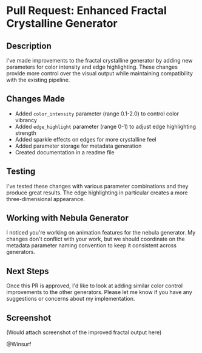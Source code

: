 # Pull Request: Enhanced Fractal Crystalline Generator

## Description
I've made improvements to the fractal crystalline generator by adding new parameters for color intensity and edge highlighting. These changes provide more control over the visual output while maintaining compatibility with the existing pipeline.

## Changes Made
- Added `color_intensity` parameter (range 0.1-2.0) to control color vibrancy
- Added `edge_highlight` parameter (range 0-1) to adjust edge highlighting strength
- Added sparkle effects on edges for more crystalline feel
- Added parameter storage for metadata generation
- Created documentation in a readme file

## Testing
I've tested these changes with various parameter combinations and they produce great results. The edge highlighting in particular creates a more three-dimensional appearance.

## Working with Nebula Generator
I noticed you're working on animation features for the nebula generator. My changes don't conflict with your work, but we should coordinate on the metadata parameter naming convention to keep it consistent across generators.

## Next Steps
Once this PR is approved, I'd like to look at adding similar color control improvements to the other generators. Please let me know if you have any suggestions or concerns about my implementation.

## Screenshot
(Would attach screenshot of the improved fractal output here)

@Winsurf 
